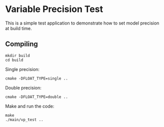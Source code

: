 # Variable Precision Test
This is a simple test application to demonstrate how to set model precision at build time.


## Compiling

````
mkdir build
cd build
````

Single precision:
````
cmake -DFLOAT_TYPE=single ..
````

Double precision:
````
cmake -DFLOAT_TYPE=double ..
````

Make and run the code:
````
make
./main/vp_test ..
````